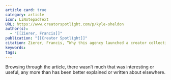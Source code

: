 ```yaml
---
article card: true
category: article
icon: LiNotepadText
URL: https://www.creatorspotlight.com/p/kyle-sheldon
author(s):
  - "[[Zierer, Francis]]"
publication: "[[Creator Spotlight]]"
citation: Zierer, Francis, “Why this agency launched a creator collective,” Creator Spotlight, March 28, 2025, https://www.creatorspotlight.com/p/kyle-sheldon.
keywords: 
tags:
---
```


Browsing through the article, there wasn’t much that was interesting or useful, any more than has been better explained or written about elsewhere.


